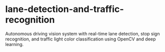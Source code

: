 # lane-detection-and-traffic-recognition
Autonomous driving vision system with real-time lane detection, stop sign recognition, and traffic light color classification using OpenCV and deep learning.
